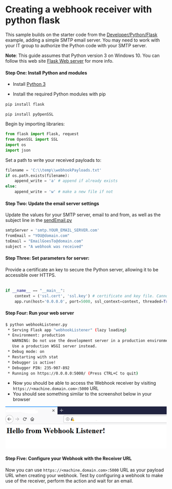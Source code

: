 # Creating a webhook receiver with python flask
This sample builds on the starter code from the [Developer/Python/Flask](../../Developer/python/flask/) example, adding a simple SMTP email server. You may need to work with your IT group to authorize the Python code with your SMTP server.

**Note**: This guide assumes that Python version 3 on Windows 10. You can follow this web site [Flask Web server](https://projects.raspberrypi.org/en/projects/python-web-server-with-flask/2) for more info.

#### Step One: Install Python and modules
- Install [Python 3](https://www.python.org/downloads) 

- Install the required Python modules with pip

`pip install flask`

`pip install pyOpenSSL`

Begin by importing libraries:

```python
from flask import Flask, request
from OpenSSL import SSL
import os
import json
```

Set a path to write your received payloads to:
```python 
filename = 'C:\\temp\\webhookPayloads.txt' 
if os.path.exists(filename):
    append_write = 'a' # append if already exists
else:
    append_write = 'w' # make a new file if not
```

#### Step Two: Update the email server settings
Update the values for your SMTP server, email to and from, as well as the subject line in the [sendEmail.py](sendEmail.py)
```python
smtpServer = 'smtp.YOUR_EMAIL_SERVER.com'
fromEmail = "YOU@domain.com"
toEmail = "EmailGoesTo@domain.com"
subject = "A webhook was received"
```

#### Step Three: Set parameters for server:
Provide a certificate an key to secure the Python server, allowing it to be accessible over HTTPS.
```python

if __name__ == "__main__":   
    context = ('ssl.cert', 'ssl.key') # certificate and key file. Cannot be self signed certs    
    app.run(host='0.0.0.0', port=5000, ssl_context=context, threaded=True, debug=True) # will listen on port 5000    
```

#### Step Four: Run your web server
```bash
$ python webhookListener.py
 * Serving Flask app "webhookListener" (lazy loading)
 * Environment: production
   WARNING: Do not use the development server in a production environment.
   Use a production WSGI server instead.
 * Debug mode: on
 * Restarting with stat
 * Debugger is active!
 * Debugger PIN: 235-907-892
 * Running on https://0.0.0.0:5000/ (Press CTRL+C to quit)
```
- Now you should be able to access the Webhook receiver by visiting `https://<machine.domain.com>:5000` URL
- You should see something similar to the screenshot below in your browser
<img src="../../images/WebhookListener-python.PNG" width="600"> 

#### Step Five: Configure your Webhook with the Receiver URL
Now you can use `https://<machine.domain.com>:5000` URL as your payload URL when creating your webhook. Test by configuring a webhook to make use of the receiver, perform the action and wait for an email.


